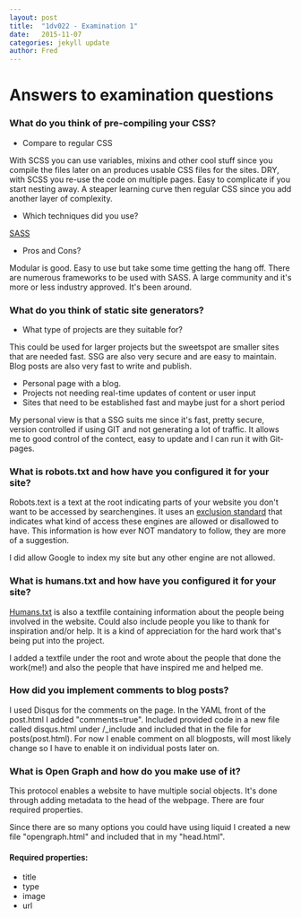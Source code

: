 ```yaml
---
layout: post
title:  "1dv022 - Examination 1"
date:   2015-11-07
categories: jekyll update
author: Fred
---
```

# Answers to examination questions

### What do you think of pre-compiling your CSS? 
* Compare to regular CSS

With SCSS you can use variables, mixins and other cool stuff since you compile the files
later on an produces usable CSS files for the sites.
DRY, with SCSS you re-use the code on multiple pages.
Easy to complicate if you start nesting away.
A steaper learning curve then regular CSS since you add another layer of complexity.

* Which techniques did you use?

[SASS][sass-home]

* Pros and Cons?

Modular is good.
Easy to use but take some time getting the hang off.
There are numerous frameworks to be used with SASS.
A large community and it's more or less industry approved.
It's been around.

### What do you think of static site generators?
* What type of projects are they suitable for?

This could be used for larger projects but the sweetspot are smaller sites that
are needed fast. SSG are also very secure and are easy to maintain. Blog posts
are also very fast to write and publish.

* Personal page with a blog.
* Projects not needing real-time updates of content or user input
* Sites that need to be established fast and maybe just for a short period

My personal view is that a SSG suits me since it's fast, pretty secure, version controlled if using GIT and
not generating a lot of traffic.
It allows me to good control of the contect, easy to update and I can run it with Git-pages.


### What is robots.txt and how have you configured it for your site?
Robots.text is a text at the root indicating parts of your website you don't want
to be accessed by searchengines. It uses an [exclusion standard][robot-standard] that 
indicates what kind of access these engines are allowed or disallowed to have.
This information is how ever NOT mandatory to follow, they are more of a  suggestion.

I did allow Google to index my site but any other engine are not allowed.

### What is humans.txt and how have you configured it for your site?
[Humans.txt][humans-home] is also a textfile containing information about the people being involved
in the website. Could also include people you like to thank for inspiration and/or help.
It is a kind of appreciation for the hard work that's being put into the project.

I added a textfile under the root and wrote about the people that done the work(me!) and
also the people that have inspired me and helped me.

### How did you implement comments to blog posts?
I used Disqus for the comments on the page.
In the YAML front of the post.html I added "comments=true". Included provided code in a new file
called disqus.html under /_include and included that in the file for posts(post.html).
For now I enable comment on all blogposts, will most likely change so I have to enable it
on individual posts later on.

### What is Open Graph and how do you make use of it?
This protocol enables a website to have multiple social objects.
It's done through adding metadata to the head of the webpage. There are four required properties.

Since there are so many options you could have using liquid I created a new file "opengraph.html" 
and included that in my "head.html".

#### Required properties:
* title
* type
* image
* url


[robot-standard]:   https://en.wikipedia.org/wiki/Robots_exclusion_standard
[humans-home]:      http://www.humanstxt.org
[sass-home]:        http://www.sass-lang.com